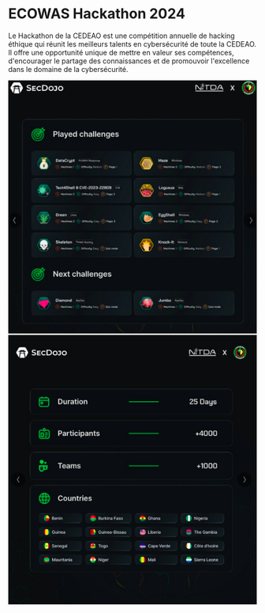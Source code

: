 # ECOWAS Hackathon 2024

Le Hackathon de la CEDEAO est une compétition annuelle de hacking éthique qui réunit les meilleurs talents en cybersécurité de toute la CEDEAO. Il offre une opportunité unique de mettre en valeur ses compétences, d'encourager le partage des connaissances et de promouvoir l'excellence dans le domaine de la cybersécurité.

![](chall.png)     ![](gn.png)
